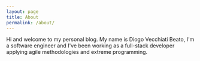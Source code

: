 ```yaml
---
layout: page
title: About
permalink: /about/
---
```


Hi and welcome to my personal blog. My name is Diogo Vecchiati Beato, I'm a software engineer and I've been working as a full-stack developer applying agile methodologies and extreme programming.
 
